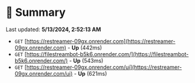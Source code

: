 # 📖 Summary
Last updated: **5/13/2024, 2:52:13 AM**

- `GET` [https://restreamer-09gx.onrender.com](https://restreamer-09gx.onrender.com) - **Up** (442ms)
- `GET` [https://filestreambot-b5k6.onrender.com/](https://filestreambot-b5k6.onrender.com/) - **Up** (543ms)
- `GET` [https://restreamer-09gx.onrender.com/ui](https://restreamer-09gx.onrender.com/ui) - **Up** (621ms)
